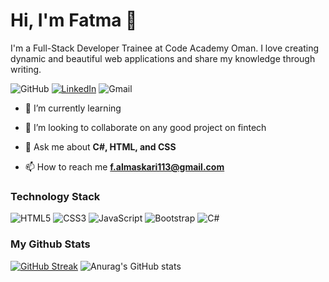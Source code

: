 <h1>Hi, I'm Fatma 👋</h1>
I'm a Full-Stack Developer Trainee at Code Academy Oman. I love creating dynamic and beautiful web applications and share my knowledge through writing.

![GitHub](https://img.shields.io/badge/github-%23121011.svg?style=for-the-badge&logo=github&logoColor=white)
[![LinkedIn](https://img.shields.io/badge/linkedin-%230077B5.svg?style=for-the-badge&logo=linkedin&logoColor=white)](https://www.linkedin.com/in/fatma-almaskari-4942bb269/)
![Gmail](https://img.shields.io/badge/Gmail-D14836?style=for-the-badge&logo=gmail&logoColor=white)

- 🌱 I’m currently learning

- 👯 I’m looking to collaborate on any good project on fintech

- 💬 Ask me about **C#, HTML, and CSS**

- 📫 How to reach me **f.almaskari113@gmail.com**

<h3>Technology Stack</h3>

![HTML5](https://img.shields.io/badge/html5-%23E34F26.svg?style=for-the-badge&logo=html5&logoColor=white)
![CSS3](https://img.shields.io/badge/css3-%231572B6.svg?style=for-the-badge&logo=css3&logoColor=white)
![JavaScript](https://img.shields.io/badge/javascript-%23323330.svg?style=for-the-badge&logo=javascript&logoColor=%23F7DF1E)
![Bootstrap](https://img.shields.io/badge/bootstrap-%238511FA.svg?style=for-the-badge&logo=bootstrap&logoColor=white)
![C#](https://img.shields.io/badge/c%23-%23239120.svg?style=for-the-badge&logo=c-sharp&logoColor=white)

<h3>My Github Stats</h3>

[![GitHub Streak](https://streak-stats.demolab.com/?user=falmaskari&theme=default)](https://git.io/streak-stats)
![Anurag's GitHub stats](https://github-readme-stats.vercel.app/api?username=anuraghazra&show_icons=true&theme=default)

